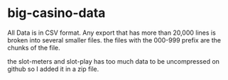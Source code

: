 # big-casino-data

All Data is in CSV format. Any export that has more than 20,000 lines is broken into several smaller files. the files with the 000-999 prefix are the chunks of the file. 

the slot-meters and slot-play has too much data to be uncompressed on github so I added it in a zip file. 
